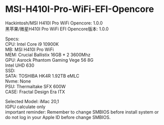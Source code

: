 # MSI-H410I-Pro-WiFi-EFI-Opencore  
Hackintosh/MSI H410I Pro WiFi  Opencore: 1.0.0  
黑苹果/微星H410I Pro WiFi EFI  Opencore版本: 1.0.0  
  
Specs:  
CPU: Intel Core i9 10900K   
MB: MSI H410I Pro WiFi  
MEM: Crucial Ballistix 16GB * 2 3600Mhz  
GPU: Asrock Phantom Gaming Vege 56 8G  
     Intel UHD 630   
SSD:  
    SATA: TOSHIBA HK4R 1.92TB eMLC  
    Nvme: None  
PSU: Thermaltake SFX 600W  
CASE: Fractal Design Era ITX  
  
Selected Model: iMac 20,1  
IGPU calculate only  
important reminder: Remember to change SMBIOS before install system or do not log in your Apple ID before change SMBIOS.  
